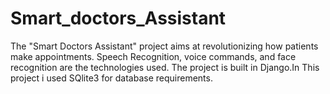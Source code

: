 # Smart_doctors_Assistant

The "Smart Doctors Assistant" project aims at revolutionizing how patients make appointments. Speech Recognition, voice commands, and face recognition are the technologies used. The project is built in Django.In This project i used SQlite3 for database requirements.
